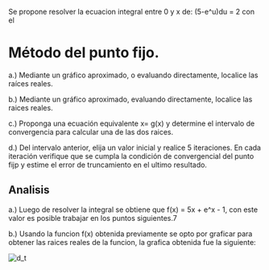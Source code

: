 Se propone resolver la ecuacion integral entre 0 y x de: (5-e^u)du = 2 con el
# Método del punto fijo.

a.) Mediante un gráfico aproximado, o evaluando directamente, localice las raíces
reales.

b.) Mediante un gráfico aproximado, evaluando directamente, localice las raices 
reales.

c.) Proponga una ecuación equivalente x= g(x) y determine el intervalo de
convergencia para calcular una de las dos raices.

d.) Del intervalo anterior, elija un valor inicial y realice 5 iteraciones. En
cada iteración verifique que se cumpla la condición de convergencial del punto fijp
y estime el error de truncamiento en el ultimo resultado.

## Analisis 


a.) Luego de resolver la integral se obtiene que f(x) = 5x + e^x - 1, con este 
valor es posible trabajar en los puntos siguientes.7

b.) Usando la funcion f(x) obtenida previamente se opto por graficar para 
obtener las raices reales de la funcion, la grafica obtenida fue la siguiente:


![d_t](d'%28t%29.png)
